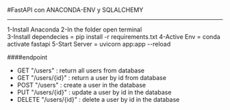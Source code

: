 #FastAPI con ANACONDA-ENV y SQLALCHEMY

---

1-Install Anaconda
2-In the folder open terminal  
3-Install dependecies = pip install -r requirements.txt
4-Active Env = conda activate fastapi
5-Start Server = uvicorn app:app --reload

####endpoint

- GET "/users" : return all users from database
- GET "/users/{id}" : return a user by id from database
- POST "/users" : create a user in the database
- PUT "/users/{id}" : update a user by id in the database
- DELETE "/users/{id}" : delete a user by id in the database
